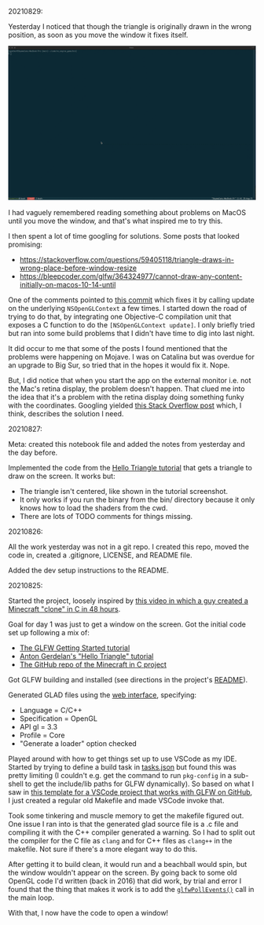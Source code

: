 20210829:

Yesterday I noticed that though the triangle is originally drawn in the wrong position, as soon as you move the window it fixes itself.

<p align="center">
  <img alt="Video showing the triangle in the wrong position and centering itself when the window is moved." src="assets/triangle-wrong-size-until-moved.gif" />
</p>

I had vaguely remembered reading something about problems on MacOS until you move the window, and that's what inspired me to try this.

I then spent a lot of time googling for solutions. Some posts that looked promising:

* https://stackoverflow.com/questions/59405118/triangle-draws-in-wrong-place-before-window-resize
* https://bleepcoder.com/glfw/364324977/cannot-draw-any-content-initially-on-macos-10-14-until

One of the comments pointed to [this commit](https://github.com/kovidgoyal/kitty/commit/b82e74f99ae30599cd88ef6a1216625b57a0414a) which fixes it by calling update on the underlying `NSOpenGLContext` a few times. I started down the road of trying to do that, by integrating one Objective-C compilation unit that exposes a C function to do the `[NSOpenGLContext update]`. I only briefly tried but ran into some build problems that I didn't have time to dig into last night.

It did occur to me that some of the posts I found mentioned that the problems were happening on Mojave. I was on Catalina but was overdue for an upgrade to Big Sur, so tried that in the hopes it would fix it. Nope.

But, I did notice that when you start the app on the external monitor i.e. not the Mac's retina display, the problem doesn't happen. That clued me into the idea that it's a problem with the retina display doing something funky with the coordinates. Googling yielded [this Stack Overflow post](https://stackoverflow.com/questions/36672935/why-retina-screen-coordinate-value-is-twice-the-value-of-pixel-value) which, I think, describes the solution I need.

20210827:

Meta: created this notebook file and added the notes from yesterday and the day before.

Implemented the code from the [Hello Triangle tutorial](https://learnopengl.com/Getting-started/Hello-Triangle) that gets a triangle to draw on the screen. It works but:
* The triangle isn't centered, like shown in the tutorial screenshot.
* It only works if you run the binary from the bin/ directory because it only knows how to load the shaders from the cwd.
* There are lots of TODO comments for things missing.

20210826:

All the work yesterday was not in a git repo. I created this repo, moved the code in, created a .gitignore, LICENSE, and README file.

Added the dev setup instructions to the README.

20210825:

Started the project, loosely inspired by [this video in which a guy created a Minecraft "clone" in C in 48 hours](https://youtu.be/4O0_-1NaWnY).

Goal for day 1 was just to get a window on the screen. Got the initial code set up following a mix of:
* [The GLFW Getting Started tutorial](https://www.glfw.org/docs/latest/quick.html)
* [Anton Gerdelan's "Hello Triangle" tutorial](https://antongerdelan.net/opengl/hellotriangle.html)
* [The GitHub repo of the Minecraft in C project](https://github.com/jdah/minecraft-weekend)

Got GLFW building and installed (see directions in the project's [README](README.md)).

Generated GLAD files using the [web interface](https://glad.dav1d.de/#profile=core&language=c&specification=gl&loader=on&api=gl%3D3.3), specifying:
* Language = C/C++
* Specification = OpenGL
* API gl = 3.3
* Profile = Core
* "Generate a loader" option checked

Played around with how to get things set up to use VSCode as my IDE. Started by trying to define a build task in [tasks.json](.vscode/tasks.json) but found this was pretty limiting (I couldn't e.g. get the command to run `pkg-config` in a sub-shell to get the include/lib paths for GLFW dynamically). So based on what I saw in [this template for a VSCode project that works with GLFW on GitHub](https://github.com/markfaction/VSCode-CPlusGLFW/blob/master/.vscode/tasks.json), I just created a regular old Makefile and made VSCode invoke that.

Took some tinkering and muscle memory to get the makefile figured out. One issue I ran into is that the generated glad source file is a .c file and compiling it with the C++ compiler generated a warning. So I had to split out the compiler for the C file as `clang` and for C++ files as `clang++` in the makefile. Not sure if there's a more elegant way to do this.

After getting it to build clean, it would run and a beachball would spin, but the window wouldn't appear on the screen. By going back to some old OpenGL code I'd written (back in 2016) that did work, by trial and error I found that the thing that makes it work is to add the [`glfwPollEvents()`](https://github.com/spather/no_engine_game/commit/cdedc1541f1a88661aad9cf9a5523f91eb338144#diff-34d21af3c614ea3cee120df276c9c4ae95053830d7f1d3deaf009a4625409ad2R40) call in the main loop.

With that, I now have the code to open a window!
